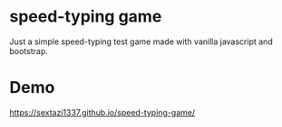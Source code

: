 # speed-typing game
Just a simple speed-typing test game made with vanilla javascript and bootstrap.

# Demo
https://sextazi1337.github.io/speed-typing-game/
